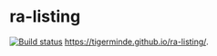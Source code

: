 # ra-listing
[![Build status](https://ci.appveyor.com/api/projects/status/ma4pw2cgojlxgmgc?svg=true)](https://ci.appveyor.com/project/Tigerminde/ra-listing)
 https://tigerminde.github.io/ra-listing/.
